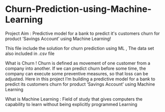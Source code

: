 # Churn-Prediction-using-Machine-Learning
Project Aim : 
Predictive model for a bank to predict it's customers churn for product ‘Savings Account’ using Machine Learning!


This file include the solution for churn prediction using ML , The data set also included in .csv file


What is Churn !
Churn is defined as movement of one customer from a company into another. If we can predict churn before some time, the company can execute some preventive measures, so that loss can be adjusted. Here in this project I’m building a predictive model for a bank to predict its customers churn for product ‘Savings Account’ using Machine Learning


What is Machine Learning : 
Field of study that gives computers the capability to learn without being explicitly programmed
Learning

